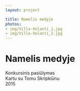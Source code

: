 ```yaml
---
layout: project

title: Namelis medyje
photos:
- img/Villa-Volanti_1.jpg
- img/Villa-Volanti_2.jpg
---
```

<h1>Namelis medyje</h1>
<p>Konkursinis pasiūlymas<br/>Kartu su Tomu Skripkiūnu<br/>2015</p>
